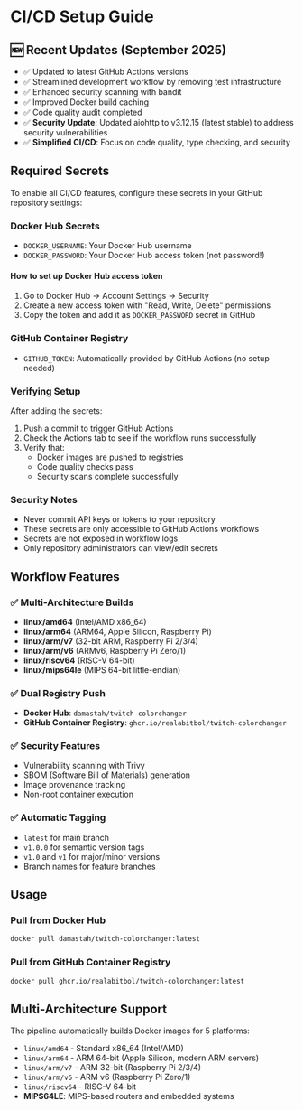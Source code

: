 # CI/CD Setup Guide

## 🆕 Recent Updates (September 2025)

- ✅ Updated to latest GitHub Actions versions
- ✅ Streamlined development workflow by removing test infrastructure
- ✅ Enhanced security scanning with bandit
- ✅ Improved Docker build caching
- ✅ Code quality audit completed
- ✅ **Security Update**: Updated aiohttp to v3.12.15 (latest stable) to address security vulnerabilities
- ✅ **Simplified CI/CD**: Focus on code quality, type checking, and security

## Required Secrets

To enable all CI/CD features, configure these secrets in your GitHub repository settings:

### Docker Hub Secrets

- `DOCKER_USERNAME`: Your Docker Hub username
- `DOCKER_PASSWORD`: Your Docker Hub access token (not password!)

#### How to set up Docker Hub access token

1. Go to Docker Hub → Account Settings → Security
2. Create a new access token with "Read, Write, Delete" permissions
3. Copy the token and add it as `DOCKER_PASSWORD` secret in GitHub

### GitHub Container Registry

- `GITHUB_TOKEN`: Automatically provided by GitHub Actions (no setup needed)

### Verifying Setup

After adding the secrets:

1. Push a commit to trigger GitHub Actions
2. Check the Actions tab to see if the workflow runs successfully
3. Verify that:
   - Docker images are pushed to registries
   - Code quality checks pass
   - Security scans complete successfully

### Security Notes

- Never commit API keys or tokens to your repository
- These secrets are only accessible to GitHub Actions workflows
- Secrets are not exposed in workflow logs
- Only repository administrators can view/edit secrets

## Workflow Features

### ✅ Multi-Architecture Builds

- **linux/amd64** (Intel/AMD x86_64)
- **linux/arm64** (ARM64, Apple Silicon, Raspberry Pi)
- **linux/arm/v7** (32-bit ARM, Raspberry Pi 2/3/4)
- **linux/arm/v6** (ARMv6, Raspberry Pi Zero/1)
- **linux/riscv64** (RISC-V 64-bit)
- **linux/mips64le** (MIPS 64-bit little-endian)

### ✅ Dual Registry Push

- **Docker Hub**: `damastah/twitch-colorchanger`
- **GitHub Container Registry**: `ghcr.io/realabitbol/twitch-colorchanger`

### ✅ Security Features

- Vulnerability scanning with Trivy
- SBOM (Software Bill of Materials) generation
- Image provenance tracking
- Non-root container execution

### ✅ Automatic Tagging

- `latest` for main branch
- `v1.0.0` for semantic version tags
- `v1.0` and `v1` for major/minor versions
- Branch names for feature branches

## Usage

### Pull from Docker Hub

```bash
docker pull damastah/twitch-colorchanger:latest
```

### Pull from GitHub Container Registry

```bash
docker pull ghcr.io/realabitbol/twitch-colorchanger:latest
```

## Multi-Architecture Support

The pipeline automatically builds Docker images for 5 platforms:

- `linux/amd64` - Standard x86_64 (Intel/AMD)
- `linux/arm64` - ARM 64-bit (Apple Silicon, modern ARM servers)
- `linux/arm/v7` - ARM 32-bit (Raspberry Pi 2/3/4)
- `linux/arm/v6` - ARM v6 (Raspberry Pi Zero/1)
- `linux/riscv64` - RISC-V 64-bit
- **MIPS64LE**: MIPS-based routers and embedded systems
